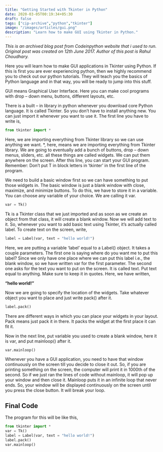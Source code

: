 ```yaml
---
title: "Getting Started with Tkinter in Python"
date: 2020-03-05T00:19:34+05:30
draft: false
tags: ["cip-archive","python","tkinter"]
image: "/images/articles/gui.png"
description: "Learn how to make GUI using Tkinter in Python."
---
```

_This is an archived blog post from Codeinpython website that i used to run. Original post was created on 12th June 2017. Author of this post is Rahul Choudhary._

Here you will learn how to make GUI applications in Tkinter using Python. If this is first you are ever experiencing python, then we highly recommend you to check out our python tutorials. They will teach you the basics of Python language and in that way, you will be ready to jump into this stuff.

GUI means Graphical User Interface. Here you can make cool programs with drop – down menu, buttons, different layouts, etc.

There is a built – in library in python whenever you download core Python language. It is called Tkinter. So you don’t have to install anything new. You can just import it whenever you want to use it. The first line you have to write is,
```python {linenos=table,linenostart=1}
from tkinter import *
``` 
Here, we are importing everything from Tkinter library so we can use anything we want. *, here, means we are importing everything from Tkinter library. We are going to eventually add a bunch of buttons, drop – down menus, sliders, etc. all these things are called widgets. We can put them anywhere on the screen. After this line, you can start your GUI program.
Remember: Don’t put T in block letters in ‘tkinter’ in the first line of the program.

We need to build a basic window first so we can have something to put those widgets in. The basic window is just a blank window with close, maximize, and minimize buttons. To do this, we have to store it in a variable. You can choose any variable of your choice. We are calling it var.
```python {linenos=table,linenostart=1}
var = Tk()
```
Tk is a Tkinter class that we just imported and as soon as we create an object from that class, it will create a blank window.
Now we will add text to it. So, whenever you want to add basic text using Tkinter, it’s actually called label. To create text on the screen, write,
```python {linenos=table,linenostart=1}
label = Label(var, text = "hello world!")
```
Here, we are putting a variable ‘label’ equal to a Label() object. It takes a couple parameters. The first one is saying where do you want me to put this label? Since we only have one place where we can put this label i.e., the blank window, so we have written var for the first parameter. The second one asks for the text you want to put on the screen. It is called text. Put text equal to anything. Make sure to keep it in quotes. Here, we have written,

**“hello world!”**

Now we are going to specify the location of the widgets. Take whatever object you want to place and just write pack() after it.
```python {linenos=table,linenostart=1}
label.pack()
```
There are different ways in which you can place your widgets in your layout. Pack means just pack it in there. It packs the widget at the first place it can fit it.

Now in the next line, put variable you used to create a blank window, here it is var, and put mainloop() after it.
```python {linenos=table,linenostart=1}
var.mainloop()
``` 
Whenever you have a GUI application, you need to have that window continuously on the screen till you decide to close it out. So, if you are printing something on the screen, the computer will print it in 1000th of the second. So if we just ran the lines of code without mainloop, it will pop up your window and then close it. Mainloop puts it in an infinite loop that never ends. So, your window will be displayed continuously on the screen until you press the close button. It will break your loop.

## Final Code
The program for this will be like this,
```python {linenos=table,linenostart=1}
from tkinter import *
var = Tk()
label = Label(var, text = "hello world!")
label.pack()
var.mainloop()
```